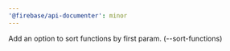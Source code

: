 ```yaml
---
'@firebase/api-documenter': minor
---
```


Add an option to sort functions by first param. (--sort-functions)
